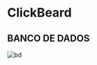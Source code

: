 # ClickBeard

## BANCO DE DADOS
![bd](https://user-images.githubusercontent.com/51290633/155903546-b852b9a2-9994-4bdd-84da-c97747d21e0a.png)


